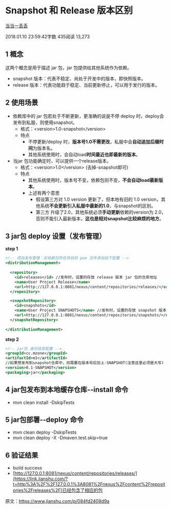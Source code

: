 # Snapshot 和 Release 版本区别

[当当一丢丢](https://www.jianshu.com/u/5a0ab5131856)

2018.01.10 23:59:42字数 435阅读 13,273

## 1 概念

这两个概念是用于描述 jar 包，jar 包提供给其他系统作为依赖。

- snapshot 版本：代表不稳定、尚处于开发中的版本，即快照版本。
- release 版本：代表功能趋于稳定、当前更新停止，可以用于发行的版本。

## 2 使用场景

- 依赖库中的 jar 包若处于不断更新，更准确的说是不停 deploy 时，deploy会发布到私服，则使用snapshot。
  - 格式：\<version>1.0-snapshot\</version>
  - 特点
    - 不停更新/deploy 时，**版本号1.0不需更改**，私服中会**自动追加后缀时间**为版本名。
    - 其他系统使用时，会自动load**时间最近也即最新的版本**。
- 当jar 包功能确定时，可以提供一个release版本。
  - 格式：\<version>1.0\</version>  (去掉-snapshot即可)
  - 特点
    - 其他系统使用时，版本号不变，依赖包则不变，**不会自动load最新版本**。
    - 上述有两个意思
      - 假设第三方对 1.0 version 更新了，但本地有旧的 1.0 version，其他系统**不会更新引入私服中最新的1.0**，与snapshot的区别。
      - 第三方 升级了2.0，其他系统必须**手动更新**依赖的version为 2.0，否则不能引入最新版本，**这也是相对snapshot比较麻烦的地方**。

## 3 jar包 deploy 设置（发布管理）

**step 1**

```xml
<!-- 项目发布管理：在依赖包所在项目的 pom 文件添加如下配置 -->
<distributionManagement>
    
  <repository>
    <id>releases</id> //发布时，设置的存放 release 版本 jar 包的仓库地址
    <name>User Project Release</name>
    <url>http://127.0.0.1:8081/nexus/content/repositories/releases/</url>
  </repository>

  <snapshotRepository>
    <id>snapshots</id>
    <name>User Project SNAPSHOTS</name> //发布时，设置的存放 snapshot 版本 jar 包的仓库地址
    <url>http://127.0.0.1:8081/nexus/content/repositories/snapshots/</url>
  </snapshotRepository>
    
</distributionManagement>
```

**step 2**

```xml
<!-- jar包 身份信息配置 -->
<groupId>cc.mzone</groupId>
<artifactId>m1</artifactId>
//如果想发布到snapshot仓库中，则需要在版本号后加上-SNAPSHOT(注意这里必须是大写)
<version>0.1-SNAPSHOT</version> 
<packaging>jar</packaging>
```

## 4 jar包发布到本地缓存仓库--install 命令

- mvn clean install -DskipTests

## 5 jar包部署--deploy 命令

- mvn clean deploy -DskipTests
- mvn clean deploy -X -Dmaven.test.skip=true

## 6 验证结果

- build success
- [http://127.0.0.1:8081/nexus/content/repositories/releases/](https://link.jianshu.com/?t=http%3A%2F%2F127.0.0.1%3A8081%2Fnexus%2Fcontent%2Frepositories%2Freleases%2F)已经包含了相应的包



原文：https://www.jianshu.com/p/084fd2408d9a